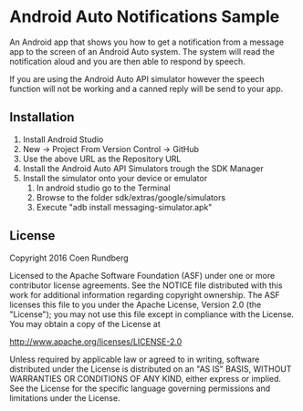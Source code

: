 # Android Auto Notifications Sample

An Android app that shows you how to get a notification from a message app to
the screen of an Android Auto system. The system will read the notification
aloud and you are then able to respond by speech.

If you are using the Android Auto API simulator however the speech function will
not be working and a canned reply will be send to your app.

## Installation

1. Install Android Studio
2. New -> Project From Version Control -> GitHub
3. Use the above URL as the Repository URL
4. Install the Android Auto API Simulators trough the SDK Manager
5. Install the simulator onto your device or emulator
    1. In android studio go to the Terminal
    2. Browse to the folder sdk/extras/google/simulators
    3. Execute "adb install messaging-simulator.apk"

## License

Copyright 2016 Coen Rundberg

Licensed to the Apache Software Foundation (ASF) under one or more contributor
license agreements. See the NOTICE file distributed with this work for
additional information regarding copyright ownership. The ASF licenses this
file to you under the Apache License, Version 2.0 (the "License"); you may not
use this file except in compliance with the License. You may obtain a copy of
the License at

http://www.apache.org/licenses/LICENSE-2.0

Unless required by applicable law or agreed to in writing, software
distributed under the License is distributed on an "AS IS" BASIS, WITHOUT
WARRANTIES OR CONDITIONS OF ANY KIND, either express or implied. See the
License for the specific language governing permissions and limitations under
the License.